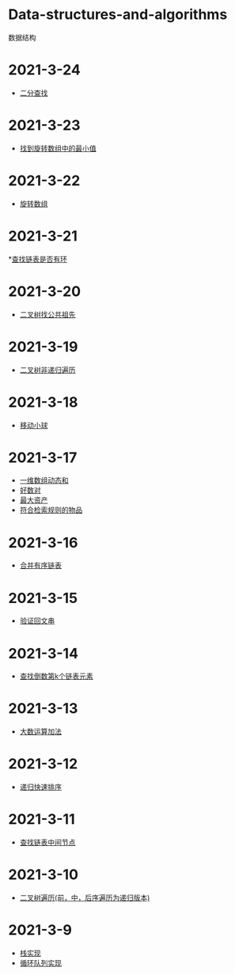 # Data-structures-and-algorithms
数据结构

# 2021-3-24
* [二分查找]()

# 2021-3-23
* [找到旋转数组中的最小值](https://github.com/pp7221343/Data-structures-and-algorithms/blob/main/2021-3-23-%E5%AF%BB%E6%89%BE%E6%97%8B%E8%BD%AC%E6%95%B0%E7%BB%84%E6%9C%80%E5%B0%8F%E5%80%BC.md)

# 2021-3-22
* [旋转数组](https://github.com/pp7221343/Data-structures-and-algorithms/blob/main/2021-3-22-%E6%97%8B%E8%BD%AC%E6%95%B0%E7%BB%841.md)

# 2021-3-21
*[查找链表是否有环](https://github.com/pp7221343/Data-structures-and-algorithms/blob/main/2021-3-21-%E6%9F%A5%E6%89%BE%E9%93%BE%E8%A1%A8%E6%98%AF%E5%90%A6%E6%9C%89%E7%8E%AF.md)

# 2021-3-20
* [二叉树找公共祖先](https://github.com/pp7221343/Data-structures-and-algorithms/blob/main/2021-3-20%20%E4%BA%8C%E5%8F%89%E6%A0%91%E5%85%AC%E5%85%B1%E7%A5%96%E5%85%88.md)

# 2021-3-19
* [二叉树非递归遍历](https://github.com/pp7221343/Data-structures-and-algorithms/blob/main/2021-3-19%20%E4%BA%8C%E5%8F%89%E6%A0%91%E9%81%8D%E5%8E%86%E9%9D%9E%E9%80%92%E5%BD%92.md)

# 2021-3-18
* [移动小球](https://github.com/pp7221343/Data-structures-and-algorithms/blob/main/2021-3-18%E7%A7%BB%E5%8A%A8%E5%B0%8F%E7%90%83.md)

# 2021-3-17
* [一维数组动态和](https://github.com/pp7221343/Data-structures-and-algorithms/blob/main/2021-3-17%E4%B8%80%E7%BB%B4%E6%95%B0%E7%BB%84%E5%8A%A8%E6%80%81%E5%92%8C.md)
* [好数对](https://github.com/pp7221343/Data-structures-and-algorithms/blob/main/2021-3-17%E5%A5%BD%E6%95%B0%E5%AF%B9.md)
* [最大资产](https://github.com/pp7221343/Data-structures-and-algorithms/blob/main/2021-3-17%E6%B1%82%E6%9C%80%E5%A4%A7%E8%B5%84%E4%BA%A7.md)
* [符合检索规则的物品](https://github.com/pp7221343/Data-structures-and-algorithms/blob/main/2021-3-17%E7%AC%A6%E5%90%88%E6%A3%80%E7%B4%A2%E8%A7%84%E5%88%99%E7%9A%84%E7%89%A9%E5%93%81.md)

# 2021-3-16
* [合并有序链表](https://github.com/pp7221343/Data-structures-and-algorithms/blob/main/2021-3-16%E5%90%88%E5%B9%B6%E6%9C%89%E5%BA%8F%E9%93%BE%E8%A1%A8.md)

# 2021-3-15
* [验证回文串](https://github.com/pp7221343/Data-structures-and-algorithms/blob/main/2021-3-15%E9%AA%8C%E8%AF%81%E5%9B%9E%E6%96%87%E4%B8%B2.md)

# 2021-3-14
* [查找倒数第k个链表元素](https://github.com/pp7221343/Data-structures-and-algorithms/blob/main/2021-3-14%E6%9F%A5%E6%89%BE%E5%80%92%E6%95%B0%E7%AC%ACk%E4%B8%AA%E9%93%BE%E8%A1%A8%E5%85%83%E7%B4%A0.md)

# 2021-3-13
* [大数运算加法](https://github.com/pp7221343/Data-structures-and-algorithms/blob/main/2021-3-13%E5%A4%A7%E6%95%B0%E8%BF%90%E7%AE%97%E5%8A%A0%E6%B3%95)

# 2021-3-12
* [递归快速排序](https://github.com/pp7221343/Data-structures-and-algorithms/blob/main/2021-3-12%20%E9%80%92%E5%BD%92%E5%BF%AB%E9%80%9F%E6%8E%92%E5%BA%8F)

# 2021-3-11
* [查找链表中间节点](https://github.com/pp7221343/Data-structures-and-algorithms/blob/main/2021-3-11%E6%9F%A5%E6%89%BE%E9%93%BE%E8%A1%A8%E4%B8%AD%E9%97%B4%E8%8A%82%E7%82%B9.md)

# 2021-3-10
* [二叉树遍历(前，中，后序遍历为递归版本)](https://github.com/pp7221343/Data-structures-and-algorithms/blob/main/2021-3-10%E4%BA%8C%E5%8F%89%E6%A0%91%E9%81%8D%E5%8E%86.md)

# 2021-3-9
* [栈实现](https://github.com/pp7221343/Data-structures-and-algorithms/blob/main/2021-3-9%E6%A0%88%E5%AE%9E%E7%8E%B0.md)
* [循环队列实现](https://github.com/pp7221343/Data-structures-and-algorithms/blob/main/2021-3-9%E5%BE%AA%E7%8E%AF%E9%98%9F%E5%88%97%E5%AE%9E%E7%8E%B0.md)
